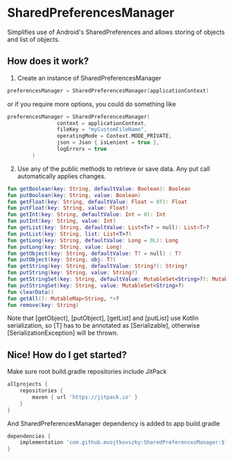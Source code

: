 # SharedPreferencesManager
Simplifies use of Android's SharedPreferences and allows storing of objects and list of objects.

## How does it work?
1. Create an instance of SharedPreferencesManager
``` kotlin
preferencesManager = SharedPreferencesManager(applicationContext)
```

or if you require more options, you could do something like
``` kotlin
preferencesManager = SharedPreferencesManager(
                context = applicationContext,
                fileKey = "myCustomFileName",
                operatingMode = Context.MODE_PRIVATE,
                json = Json { isLenient = true },
                logErrors = true
        )
```

2. Use any of the public methods to retrieve or save data. Any put call automatically applies changes.
``` kotlin
fun getBoolean(key: String, defaultValue: Boolean): Boolean
fun putBoolean(key: String, value: Boolean)
fun getFloat(key: String, defaultValue: Float = 0f): Float
fun putFloat(key: String, value: Float)
fun getInt(key: String, defaultValue: Int = 0): Int
fun putInt(key: String, value: Int)
fun getList(key: String, defaultValue: List<T>? = null): List<T>?
fun putList(key: String, list: List<T>?)
fun getLong(key: String, defaultValue: Long = 0L): Long
fun putLong(key: String, value: Long)
fun getObject(key: String, defaultValue: T? = null) : T?
fun putObject(key: String, obj: T?)
fun getString(key: String, defaultValue: String?): String?
fun putString(key: String, value: String?)
fun getStringSet(key: String, defaultValue: MutableSet<String>?): MutableSet<String>?
fun putStringSet(key: String, value: MutableSet<String>?)
fun clearData()
fun getAll(): MutableMap<String, *>?
fun remove(key: String)
```

Note that [getObject], [putObject], [getList] and [putList] use Kotlin serialization, so [T] has to be
annotated as [Serializable], otherwise [SerializationException] will be thrown.


## Nice! How do I get started?
Make sure root build.gradle repositories include JitPack
``` gradle
allprojects {
    repositories {
        maven { url 'https://jitpack.io' }
    }
}
```

And SharedPreferencesManager dependency is added to app build.gradle
``` gradle
dependencies {
    implementation 'com.github.mvojtkovszky:SharedPreferencesManager:$latest_version'
}
```
